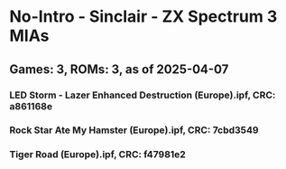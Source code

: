 # No-Intro - Sinclair - ZX Spectrum 3 MIAs
## Games: 3, ROMs: 3, as of 2025-04-07

### LED Storm - Lazer Enhanced Destruction (Europe).ipf, CRC: a861168e
### Rock Star Ate My Hamster (Europe).ipf, CRC: 7cbd3549
### Tiger Road (Europe).ipf, CRC: f47981e2
